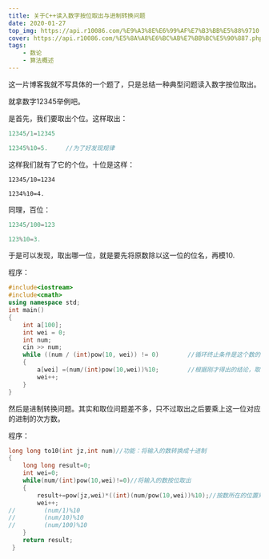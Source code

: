 ```yaml
---
title: 关于C++读入数字按位取出与进制转换问题
date: 2020-01-27
top_img: https://api.r10086.com/%E9%A3%8E%E6%99%AF%E7%B3%BB%E5%88%9710.php
cover: https://api.r10086.com/%E5%8A%A8%E6%BC%AB%E7%BB%BC%E5%90%887.php   
tags: 
    - 数论
    - 算法概述
---
```

这一片博客我就不写具体的一个题了，只是总结一种典型问题读入数字按位取出。

就拿数字12345举例吧。

是首先，我们要取出个位。这样取出：

```cpp
12345/1=12345

12345%10=5.     //为了好发现规律
```

这样我们就有了它的个位。十位是这样：

```
12345/10=1234

1234%10=4.
```

同理，百位：

```cpp
12345/100=123

123%10=3.
```

于是可以发现，取出哪一位，就是要先将原数除以这一位的位名，再模10.

程序：

```cpp
#include<iostream>
#include<cmath>
using namespace std;
int main()
{
    int a[100];
    int wei = 0;
    int num;
    cin >> num;
    while ((num / (int)pow(10, wei)) != 0)        //循环终止条件是这个数的位数小于这一次要除以的数的位数
    {
        a[wei] =(num/(int)pow(10,wei))%10;        //根据刚才得出的结论，取出各位，存到数组中。
        wei++;    
    }
}
```

然后是进制转换问题。其实和取位问题差不多，只不过取出之后要乘上这一位对应的进制的次方数。

程序：

```cpp
long long to10(int jz,int num)//功能：将输入的数转换成十进制 
{    
    long long result=0;
    int wei=0;
    while(num/(int)pow(10,wei)!=0)//将输入的数按位取出 
    {
        result+=pow(jz,wei)*((int)(num/pow(10,wei))%10);//按数所在的位置乘上对应的进制的次方 
        wei++;
//        (num/1)%10
//        (num/10)%10
//        (num/100)%10
    }
    return result;
 } 
```


